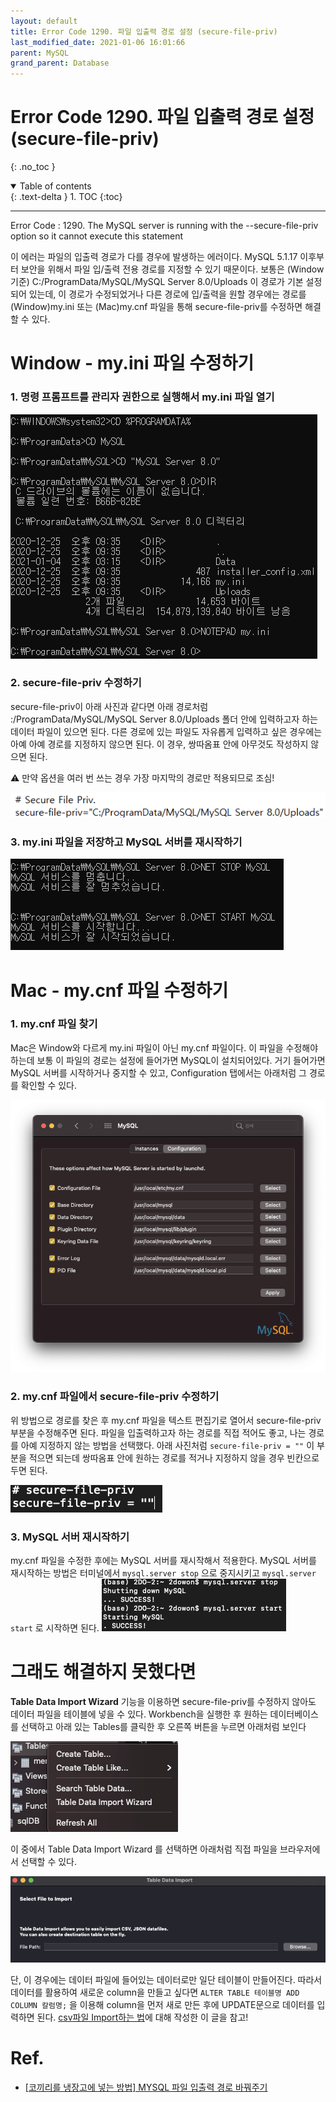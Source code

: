 ```yaml
---
layout: default
title: Error Code 1290. 파일 입출력 경로 설정 (secure-file-priv)
last_modified_date: 2021-01-06 16:01:66
parent: MySQL
grand_parent: Database
---
```


# Error Code 1290. 파일 입출력 경로 설정 (secure-file-priv)

{: .no_toc }

<details open markdown="block">
  <summary>
    Table of contents
  </summary>
  {: .text-delta }
1. TOC
{:toc}
</details>

---

Error Code : 1290. The MySQL server is running with the --secure-file-priv option so it cannot execute this statement

이 에러는 파일의 입출력 경로가 다를 경우에 발생하는 에러이다. MySQL 5.1.17 이후부터 보안을 위해서 파일 입/출력 전용 경로를 지정할 수 있기 때문이다. 보통은 (Window 기준) C:/ProgramData/MySQL/MySQL Server 8.0/Uploads 이 경로가 기본 설정되어 있는데, 이 경로가 수정되었거나 다른 경로에 입/출력을 원할 경우에는 경로를 (Window)my.ini 또는 (Mac)my.cnf 파일을 통해 secure-file-priv를 수정하면 해결할 수 있다.

# Window - my.ini 파일 수정하기

### 1. 명령 프롬프트를 관리자 권한으로 실행해서 my.ini 파일 열기

![csv2](/assets/images/database/csv2.png)

### 2. secure-file-priv 수정하기

secure-file-priv이 아래 사진과 같다면 아래 경로처럼 :/ProgramData/MySQL/MySQL Server 8.0/Uploads 폴더 안에 입력하고자 하는 데이터 파일이 있으면 된다. 다른 경로에 있는 파일도 자유롭게 입력하고 싶은 경우에는 아예 아예 경로를 지정하지 않으면 된다. 이 경우, 쌍따옴표 안에 아무것도 작성하지 않으면 된다.

⚠️ 만약 옵션을 여러 번 쓰는 경우 가장 마지막의 경로만 적용되므로 조심!

![csv3](/assets/images/database/csv3.png)

### 3. my.ini 파일을 저장하고 MySQL 서버를 재시작하기

![csv4](/assets/images/database/csv4.png)

# Mac - my.cnf 파일 수정하기

### 1. my.cnf 파일 찾기

Mac은 Window와 다르게 my.ini 파일이 아닌 my.cnf 파일이다. 이 파일을 수정해야 하는데 보통 이 파일의 경로는 설정에 들어가면 MySQL이 설치되어있다. 거기 들어가면 MySQL 서버를 시작하거나 중지할 수 있고, Configuration 탭에서는 아래처럼 그 경로를 확인할 수 있다.

![error1290_1](/assets/images/database/error1290_1.png)

### 2. my.cnf 파일에서 secure-file-priv 수정하기

위 방법으로 경로를 찾은 후 my.cnf 파일을 텍스트 편집기로 열어서 secure-file-priv 부분을 수정해주면 된다. 파일을 입출력하고자 하는 경로를 직접 적어도 좋고, 나는 경로를 아예 지정하지 않는 방법을 선택했다. 아래 사진처럼 `secure-file-priv = ""` 이 부분을 적으면 되는데 쌍따옴표 안에 원하는 경로를 적거나 지정하지 않을 경우 빈칸으로 두면 된다.

![error1290_2](/assets/images/database/error1290_2.png)

### 3. MySQL 서버 재시작하기

my.cnf 파일을 수정한 후에는 MySQL 서버를 재시작해서 적용한다. MySQL 서버를 재시작하는 방법은 터미널에서 `mysql.server stop` 으로 중지시키고 `mysql.server start` 로 시작하면 된다.
![error1290_3](/assets/images/database/error1290_3.png)

# 그래도 해결하지 못했다면

**Table Data Import Wizard** 기능을 이용하면 secure-file-priv를 수정하지 않아도 데이터 파일을 테이블에 넣을 수 있다. Workbench을 실행한 후 원하는 데이터베이스를 선택하고 아래 있는 Tables를 클릭한 후 오른쪽 버튼을 누르면 아래처럼 보인다

![error1290_4](/assets/images/database/error1290_4.png)

이 중에서 Table Data Import Wizard 를 선택하면 아래처럼 직접 파일을 브라우저에서 선택할 수 있다.

![error1290_5](/assets/images/database/error1290_5.png)

단, 이 경우에는 데이터 파일에 들어있는 데이터로만 일단 테이블이 만들어진다. 따라서 데이터를 활용하여 새로운 column을 만들고 싶다면 `ALTER TABLE 테이블명 ADD COLUMN 칼럼명;` 을 이용해 column을 먼저 새로 만든 후에 UPDATE문으로 데이터를 입력하면 된다. [csv파일 Import하는 법](https://2dowon.netlify.app/database/mysql---import-csv-file-to-table/)에 대해 작성한 이 글을 참고!

# Ref.

- [[코끼리를 냉장고에 넣는 방법] MYSQL 파일 입출력 경로 바꿔주기](https://dololak.tistory.com/252)
